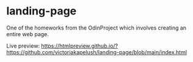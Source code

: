 # landing-page

One of the homeworks from the OdinProject which involves creating an entire web page. 

Live preview:
https://htmlpreview.github.io/?https://github.com/victoriakapelush/landing-page/blob/main/index.html
